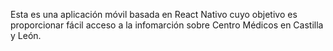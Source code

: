 Esta es una aplicación móvil basada en React Nativo cuyo objetivo es proporcionar fácil acceso a la infomarción sobre Centro Médicos en Castilla y León. 
